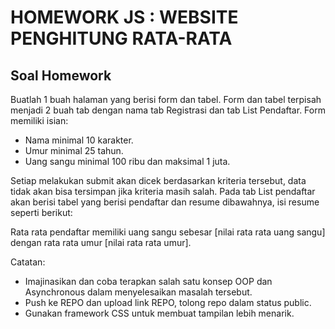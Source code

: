 # HOMEWORK JS : WEBSITE PENGHITUNG RATA-RATA
## Soal Homework

Buatlah 1 buah halaman yang berisi form dan tabel. Form dan tabel terpisah menjadi 2 buah tab dengan nama tab Registrasi dan tab List Pendaftar. Form memiliki isian:
- Nama minimal 10 karakter.
- Umur minimal 25 tahun.
- Uang sangu minimal 100 ribu dan maksimal 1 juta.



Setiap melakukan submit akan dicek berdasarkan kriteria tersebut, data tidak akan bisa tersimpan jika kriteria masih salah. Pada tab List pendaftar akan berisi tabel yang berisi pendaftar dan resume dibawahnya, isi resume seperti berikut:

Rata rata pendaftar memiliki uang sangu sebesar [nilai rata rata uang sangu] dengan rata rata umur [nilai rata rata umur].

Catatan:
- Imajinasikan dan coba terapkan salah satu konsep OOP dan Asynchronous dalam menyelesaikan masalah tersebut.
- Push ke REPO dan upload link REPO, tolong repo dalam status public.
- Gunakan framework CSS untuk membuat tampilan lebih menarik.
